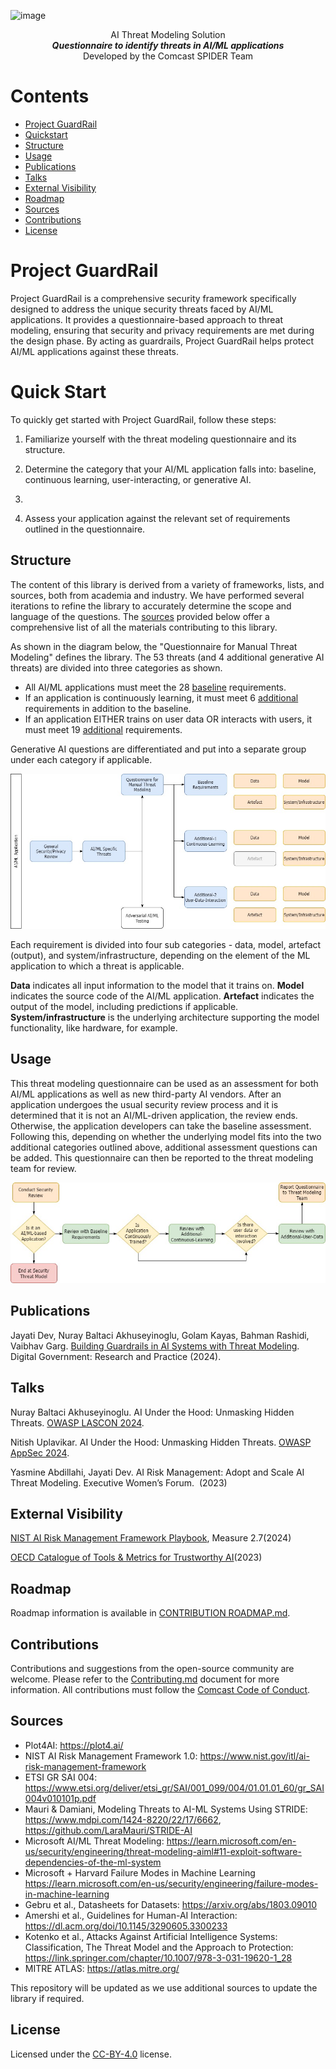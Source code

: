 
![image](https://github.com/Comcast/ProjectGuardRail/assets/16128743/03af5796-7b30-4c43-9fbd-6cd834833ae4)


<p align="center">AI Threat Modeling Solution<br> 
<i><b>Questionnaire to identify threats in AI/ML applications </b></i><br>
Developed by the Comcast SPIDER Team</p>


# Contents

- [Project GuardRail](#project-guardrail)
- [Quickstart](#quick-start)
- [Structure](#structure)
- [Usage](#usage)
- [Publications](#publications)
- [Talks](#talks)
- [External Visibility](#external-visibility)
- [Roadmap](#roadmap)
- [Sources](#sources)
- [Contributions](#contributions)
- [License](#license)

# Project GuardRail

Project GuardRail is a comprehensive security framework specifically designed to address the unique security threats faced by AI/ML applications. It provides a questionnaire-based approach to threat modeling, ensuring that security and privacy requirements are met during the design phase. By acting as guardrails, Project GuardRail helps protect AI/ML applications against these threats.

# Quick Start

To quickly get started with Project GuardRail, follow these steps:

1. Familiarize yourself with the threat modeling questionnaire and its structure.

2. Determine the category that your AI/ML application falls into: baseline, continuous learning, user-interacting, or generative AI.
3. 
4. Assess your application against the relevant set of requirements outlined in the questionnaire.

<!--## Contents

- [Overview](#overview)
- [Structure](#structure)
- [Usage](#usage)
- [Publications](#publications)
- [Talks](#talks)
- [External Visibility](#external-visibility)
- [Roadmap](#roadmap)
- [Sources](#sources)
- [Contributions](#contributions)
- [License](#license)

## Overview

AI/ML applications have unique security threats. Project GuardRail provides a questionnaire that includes a set of threat modeling questions for AI/ML applications. It helps ensure to meeting security and privacy requirements during the design phase, which serve as guardrails against those threats. The requirements help scope the threats to protect AI/ML applications against. It consists of a baseline set required for **all** AI/ML applications and two additional set of requirements that are specific to **continuous learning** and **user-interacting** models. There are four additional questions that are specific to generative AI applications only. -->

## Structure
The content of this library is derived from a variety of frameworks, lists, and sources, both from academia and industry. We have performed several iterations to refine the library to accurately determine the scope and language of the questions. The [sources](#sources) provided below offer a comprehensive list of all the materials contributing to this library. 

As shown in the diagram below, the "Questionnaire for Manual Threat Modeling" defines the library. The 53 threats (and 4 additional generative AI threats) are divided into three categories as shown. 

- All AI/ML applications must meet the 28 [baseline](./baseline.md) requirements.   
- If an application is continuously learning, it must meet 6 [additional](./additional-1.md) requirements in addition to the baseline.
- If an application EITHER trains on user data OR interacts with users, it must meet 19 [additional](./additional-2.md) requirements.

Generative AI questions are differentiated and put into a separate group under each category if applicable.

![Structure-Diagram-GuardRail](assets/Structure-Diagram-GuardRail.jpg)

Each requirement is divided into four sub categories - data, model, artefact (output), and system/infrastructure, depending on the element of the ML application to which a threat is applicable. 

<b>Data</b> indicates all input information to the model that it trains on. <b>Model</b> indicates the source code of the AI/ML application. <b>Artefact</b> indicates the output of the model, including predictions if applicable. <b>System/infrastructure</b> is the underlying architecture supporting the model functionality, like hardware, for example. 

## Usage
This threat modeling questionnaire can be used as an assessment for both AI/ML applications as well as new third-party AI vendors. After an application undergoes the usual security review process and it is determined that it is not an AI/ML-driven application, the review ends. Otherwise, the application developers can take the baseline assessment. Following this, depending on whether the underlying model fits into the two additional categories outlined above, additional assessment questions can be added. This questionnaire can then be reported to the threat modeling team for review. 

![Process-Diagram-GuardRail](assets/Process-Diagram-GuardRail.jpg)

## Publications
Jayati Dev, Nuray Baltaci Akhuseyinoglu, Golam Kayas, Bahman Rashidi, Vaibhav Garg. [Building Guardrails in AI Systems with Threat Modeling](https://dl.acm.org/doi/abs/10.1145/3674845). Digital Government: Research and Practice (2024).

## Talks
Nuray Baltaci Akhuseyinoglu. AI Under the Hood: Unmasking Hidden Threats. [OWASP LASCON 2024](https://lascon.org/past-lascon-2024/).

Nitish Uplavikar. AI Under the Hood: Unmasking Hidden Threats. [OWASP AppSec 2024](https://owasp2024globalappsecsanfra.sched.com/2024-09-27/overview).

Yasmine Abdillahi, Jayati Dev. AI Risk Management: Adopt and Scale AI Threat Modeling. Executive Women’s Forum.  (2023)

## External Visibility

[NIST AI Risk Management Framework Playbook](https://airc.nist.gov/AI_RMF_Knowledge_Base/Playbook/Measure#:~:text=MEASURE-,2.7,-AI%20system%20security), Measure 2.7(2024)

[OECD Catalogue of Tools & Metrics for Trustworthy AI](https://oecd.ai/en/catalogue/tools/project-guardrail)(2023) 

## Roadmap
Roadmap information is available in [CONTRIBUTION ROADMAP.md](CONTRIBUTION-ROADMAP.md).


## Contributions 
Contributions and suggestions from the open-source community are welcome. Please refer to the [Contributing.md](CONTRIBUTING.md) document for more information. All contributions must follow the [Comcast Code of Conduct](CODE_OF_CONDUCT.md).

## Sources
- Plot4AI: https://plot4.ai/ 
- NIST AI Risk Management Framework 1.0: https://www.nist.gov/itl/ai-risk-management-framework 
- ETSI GR SAI 004: https://www.etsi.org/deliver/etsi_gr/SAI/001_099/004/01.01.01_60/gr_SAI004v010101p.pdf
- Mauri & Damiani, Modeling Threats to AI-ML Systems Using STRIDE: https://www.mdpi.com/1424-8220/22/17/6662, https://github.com/LaraMauri/STRIDE-AI 
- Microsoft AI/ML Threat Modeling: https://learn.microsoft.com/en-us/security/engineering/threat-modeling-aiml#11-exploit-software-dependencies-of-the-ml-system
- Microsoft + Harvard Failure Modes in Machine Learning https://learn.microsoft.com/en-us/security/engineering/failure-modes-in-machine-learning 
- Gebru et al., Datasheets for Datasets: https://arxiv.org/abs/1803.09010
- Amershi et al., Guidelines for Human-AI Interaction: https://dl.acm.org/doi/10.1145/3290605.3300233
- Kotenko et al., Attacks Against Artificial Intelligence Systems: Classification, The Threat Model and the Approach to Protection: https://link.springer.com/chapter/10.1007/978-3-031-19620-1_28
- MITRE ATLAS: https://atlas.mitre.org/

This repository will be updated as we use additional sources to update the library if required. 

## License

Licensed under the [CC-BY-4.0](https://creativecommons.org/licenses/by/4.0/) license.
